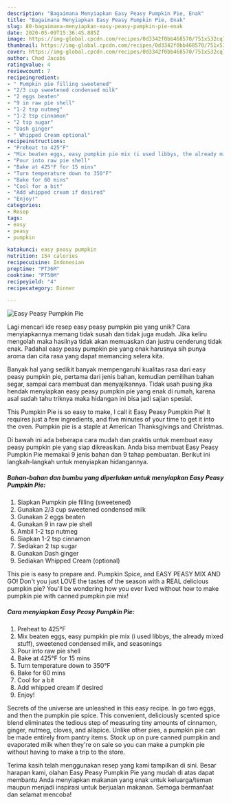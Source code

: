 ```yaml
---
description: "Bagaimana Menyiapkan Easy Peasy Pumpkin Pie, Enak"
title: "Bagaimana Menyiapkan Easy Peasy Pumpkin Pie, Enak"
slug: 80-bagaimana-menyiapkan-easy-peasy-pumpkin-pie-enak
date: 2020-05-09T15:36:45.885Z
image: https://img-global.cpcdn.com/recipes/0d3342f0bb468570/751x532cq70/easy-peasy-pumpkin-pie-recipe-main-photo.jpg
thumbnail: https://img-global.cpcdn.com/recipes/0d3342f0bb468570/751x532cq70/easy-peasy-pumpkin-pie-recipe-main-photo.jpg
cover: https://img-global.cpcdn.com/recipes/0d3342f0bb468570/751x532cq70/easy-peasy-pumpkin-pie-recipe-main-photo.jpg
author: Chad Jacobs
ratingvalue: 4
reviewcount: 7
recipeingredient:
- " Pumpkin pie filling sweetened"
- "2/3 cup sweetened condensed milk"
- "2 eggs beaten"
- "9 in raw pie shell"
- "1-2 tsp nutmeg"
- "1-2 tsp cinnamon"
- "2 tsp sugar"
- "Dash ginger"
- " Whipped Cream optional"
recipeinstructions:
- "Preheat to 425°F"
- "Mix beaten eggs, easy pumpkin pie mix (i used libbys, the already mixed stuff), sweetened condensed milk, and seasonings"
- "Pour into raw pie shell"
- "Bake at 425°F for 15 mins"
- "Turn temperature down to 350°F"
- "Bake for 60 mins"
- "Cool for a bit"
- "Add whipped cream if desired"
- "Enjoy!"
categories:
- Resep
tags:
- easy
- peasy
- pumpkin

katakunci: easy peasy pumpkin 
nutrition: 154 calories
recipecuisine: Indonesian
preptime: "PT36M"
cooktime: "PT50M"
recipeyield: "4"
recipecategory: Dinner

---
```



![Easy Peasy Pumpkin Pie](https://img-global.cpcdn.com/recipes/0d3342f0bb468570/751x532cq70/easy-peasy-pumpkin-pie-recipe-main-photo.jpg)

Lagi mencari ide resep easy peasy pumpkin pie yang unik? Cara menyiapkannya memang tidak susah dan tidak juga mudah. Jika keliru mengolah maka hasilnya tidak akan memuaskan dan justru cenderung tidak enak. Padahal easy peasy pumpkin pie yang enak harusnya sih punya aroma dan cita rasa yang dapat memancing selera kita.

Banyak hal yang sedikit banyak mempengaruhi kualitas rasa dari easy peasy pumpkin pie, pertama dari jenis bahan, kemudian pemilihan bahan segar, sampai cara membuat dan menyajikannya. Tidak usah pusing jika hendak menyiapkan easy peasy pumpkin pie yang enak di rumah, karena asal sudah tahu triknya maka hidangan ini bisa jadi sajian spesial.

This Pumpkin Pie is so easy to make, I call it Easy Peasy Pumpkin Pie! It requires just a few ingredients, and five minutes of your time to get it into the oven. Pumpkin pie is a staple at American Thanksgivings and Christmas.


Di bawah ini ada beberapa cara mudah dan praktis untuk membuat easy peasy pumpkin pie yang siap dikreasikan. Anda bisa membuat Easy Peasy Pumpkin Pie memakai 9 jenis bahan dan 9 tahap pembuatan. Berikut ini langkah-langkah untuk menyiapkan hidangannya.

<!--inarticleads1-->

##### Bahan-bahan dan bumbu yang diperlukan untuk menyiapkan Easy Peasy Pumpkin Pie:

1. Siapkan  Pumpkin pie filling (sweetened)
1. Gunakan 2/3 cup sweetened condensed milk
1. Gunakan 2 eggs beaten
1. Gunakan 9 in raw pie shell
1. Ambil 1-2 tsp nutmeg
1. Siapkan 1-2 tsp cinnamon
1. Sediakan 2 tsp sugar
1. Gunakan Dash ginger
1. Sediakan  Whipped Cream (optional)


This pie is easy to prepare and. Pumpkin Spice, and EASY PEASY MIX AND GO! Don&#39;t you just LOVE the tastes of the season with a REAL delicious pumpkin pie? You&#39;ll be wondering how you ever lived without how to make pumpkin pie with canned pumpkin pie mix! 

<!--inarticleads2-->

##### Cara menyiapkan Easy Peasy Pumpkin Pie:

1. Preheat to 425°F
1. Mix beaten eggs, easy pumpkin pie mix (i used libbys, the already mixed stuff), sweetened condensed milk, and seasonings
1. Pour into raw pie shell
1. Bake at 425°F for 15 mins
1. Turn temperature down to 350°F
1. Bake for 60 mins
1. Cool for a bit
1. Add whipped cream if desired
1. Enjoy!


Secrets of the universe are unleashed in this easy recipe. In go two eggs, and then the pumpkin pie spice. This convenient, deliciously scented spice blend eliminates the tedious step of measuring tiny amounts of cinnamon, ginger, nutmeg, cloves, and allspice. Unlike other pies, a pumpkin pie can be made entirely from pantry items. Stock up on pure canned pumpkin and evaporated milk when they&#39;re on sale so you can make a pumpkin pie without having to make a trip to the store. 

Terima kasih telah menggunakan resep yang kami tampilkan di sini. Besar harapan kami, olahan Easy Peasy Pumpkin Pie yang mudah di atas dapat membantu Anda menyiapkan makanan yang enak untuk keluarga/teman maupun menjadi inspirasi untuk berjualan makanan. Semoga bermanfaat dan selamat mencoba!
